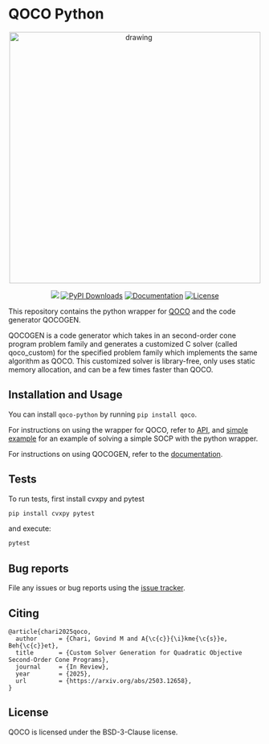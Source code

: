 # QOCO Python
<p align="center">
  <img src="https://github.com/user-attachments/assets/7bd44fa7-d198-4739-bb79-a5c15e04a8de" alt="drawing" width="500"/>
</p>

<p align="center">
  <a href=https://github.com/qoco-org/qoco-python/actions/workflows/unit_tests.yml/badge.svg"><img src="https://github.com/qoco-org/qoco-python/actions/workflows/unit_tests.yml/badge.svg"/></a>
  <a href="https://img.shields.io/pypi/dm/qoco.svg?label=Pypi%20downloads"><img src="https://img.shields.io/pypi/dm/qoco.svg?label=Pypi%20downloads" alt="PyPI Downloads" /></a>
  <a href="https://qoco-org.github.io/qoco/"><img src="https://img.shields.io/badge/docs-online-brightgreen?logo=read-the-docs&style=flat" alt="Documentation" /></a>
  <a href="https://opensource.org/licenses/BSD-3-Clause"><img src="https://img.shields.io/badge/License-BSD_3--Clause-green.svg" alt="License" /></a>
</p>

This repository contains the python wrapper for [QOCO](https://github.com/qoco-org/qoco) and the code generator QOCOGEN.

QOCOGEN is a code generator which takes in an second-order cone program problem family and generates a customized C solver (called qoco_custom) for the specified problem family which implements the same algorithm as QOCO. This customized solver is library-free, only uses static memory allocation, and can be a few times faster than QOCO.

## Installation and Usage

You can install `qoco-python` by running `pip install qoco`.

For instructions on using the wrapper for QOCO, refer to [API](https://qoco-org.github.io/qoco/api/matlab.html#matlab-interface), and [simple example](https://qoco-org.github.io/qoco/examples/simple_example.html#simple-example) for an example of solving a simple SOCP with the python wrapper.

For instructions on using QOCOGEN, refer to the [documentation](https://qoco-org.github.io/qoco/codegen/index.html).

## Tests
To run tests, first install cvxpy and pytest
```bash
pip install cvxpy pytest
```

and execute:

```bash
pytest
```

## Bug reports

File any issues or bug reports using the [issue tracker](https://github.com/qoco-org/qoco-python/issues).

## Citing
```
@article{chari2025qoco,
  author      = {Chari, Govind M and A{\c{c}}{\i}kme{\c{s}}e, Beh{\c{c}}et},
  title       = {Custom Solver Generation for Quadratic Objective Second-Order Cone Programs},
  journal     = {In Review},
  year        = {2025},
  url         = {https://arxiv.org/abs/2503.12658},
}
```

## License
QOCO is licensed under the BSD-3-Clause license.
